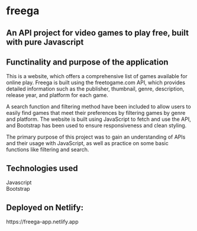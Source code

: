 # freega

<h2>An API project for video games to play free, built with pure Javascript</h2>

<h2>Functinality and purpose of the application</h2>
<p>
This is a website, which offers a comprehensive list of games available for online play. Freega is built using the freetogame.com API, which provides detailed information such as the publisher, thumbnail, genre, description, release year, and platform for each game.

A search function and filtering method have been included to allow users to easily find games that meet their preferences by filtering games by genre and platform. The website is built using JavaScript to fetch and use the API, and Bootstrap has been used to ensure responsiveness and clean styling.

The primary purpose of this project was to gain an understanding of APIs and their usage with JavaScript, as well as practice on some basic functions like filtering and search.
</p>
  
<h2>Technologies used</h2>
<p>
Javascript
<br>
Bootstrap
<br>

<h2>Deployed on Netlify:</h2>
 https://freega-app.netlify.app
